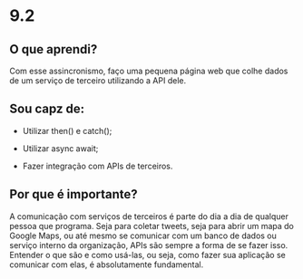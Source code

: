 # 9.2

## O que aprendi?

Com esse assincronismo, faço uma pequena página web que colhe dados de um serviço de terceiro utilizando a API dele.


## Sou capz de:

* Utilizar then() e catch();

* Utilizar async await;

* Fazer integração com APIs de terceiros.


## Por que é importante?

A comunicação com serviços de terceiros é parte do dia a dia de qualquer pessoa que programa. Seja para coletar tweets, seja para abrir um mapa do Google Maps, ou até mesmo se comunicar com um banco de dados ou serviço interno da organização, APIs são sempre a forma de se fazer isso. Entender o que são e como usá-las, ou seja, como fazer sua aplicação se comunicar com elas, é absolutamente fundamental.
